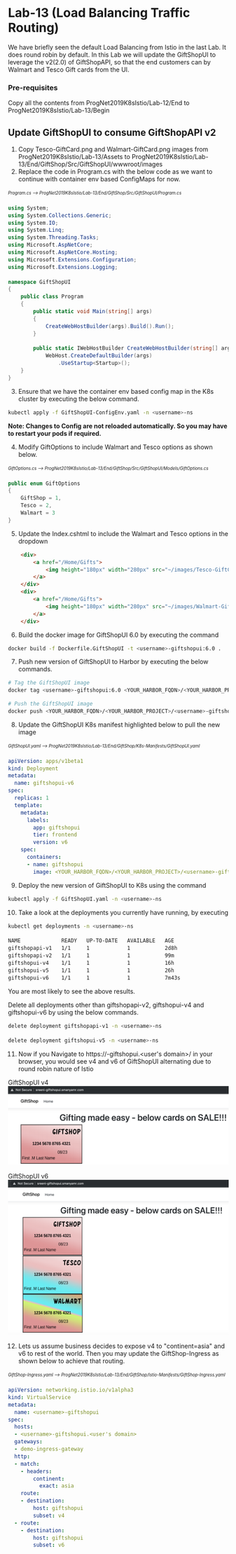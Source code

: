 # Lab-13 (Load Balancing Traffic Routing)

We have briefly seen the default Load Balancing from Istio in the last Lab. It does round robin by default. In this Lab we will update the GiftShopUI to leverage the v2(2.0) of GiftShopAPI, so that the end customers can by Walmart and Tesco Gift cards from the UI.

### Pre-requisites

Copy all the contents from ProgNet2019K8sIstio/Lab-12/End to ProgNet2019K8sIstio/Lab-13/Begin

## Update GiftShopUI to consume GiftShopAPI v2

1. Copy Tesco-GiftCard.png and Walmart-GiftCard.png images from ProgNet2019K8sIstio/Lab-13/Assets to ProgNet2019K8sIstio/Lab-13/End/GiftShop/Src/GiftShopUI/wwwroot/images
2. Replace the code in Program.cs with the below code as we want to continue with container env based ConfigMaps for now.

<sub><sup>*Program.cs --> ProgNet2019K8sIstio/Lab-13/End/GiftShop/Src/GiftShopUI/Program.cs*</sup></sub>
``` c#
using System;
using System.Collections.Generic;
using System.IO;
using System.Linq;
using System.Threading.Tasks;
using Microsoft.AspNetCore;
using Microsoft.AspNetCore.Hosting;
using Microsoft.Extensions.Configuration;
using Microsoft.Extensions.Logging;

namespace GiftShopUI
{
    public class Program
    {
        public static void Main(string[] args)
        {
            CreateWebHostBuilder(args).Build().Run();
        }

        public static IWebHostBuilder CreateWebHostBuilder(string[] args) =>
            WebHost.CreateDefaultBuilder(args)
                .UseStartup<Startup>();
    }
}
```

3. Ensure that we have the container env based config map in the K8s cluster by executing the below command.

``` bash
kubectl apply -f GiftShopUI-ConfigEnv.yaml -n <username>-ns
```

**Note: Changes to Config are not reloaded automatically. So you may have to restart your pods if required.**

4. Modify GiftOptions to include Walmart and Tesco options as shown below.

<sub><sup>*GiftOptions.cs --> ProgNet2019K8sIstio/Lab-13/End/GiftShop/Src/GiftShopUI/Models/GiftOptions.cs*</sup></sub>
``` c#
public enum GiftOptions
{
    GiftShop = 1, 
    Tesco = 2, 
    Walmart = 3
}
```

5. Update the Index.cshtml to include the Walmart and Tesco options in the dropdown

``` html
    <div>
        <a href="/Home/Gifts">
            <img height="180px" width="280px" src="~/images/Tesco-GiftCard.png" />
        </a>
    </div>
    <div>
        <a href="/Home/Gifts">
            <img height="180px" width="280px" src="~/images/Walmart-GiftCard.png" />
        </a>
    </div>
```

6. Build the docker image for GiftShopUI 6.0 by executing the command 

``` bash
docker build -f Dockerfile.GiftShopUI -t <username>-giftshopui:6.0 .
```

7. Push new version of GiftShopUI to Harbor by executing the below commands.

``` bash
# Tag the GiftShopUI image
docker tag <username>-giftshopui:6.0 <YOUR_HARBOR_FQDN>/<YOUR_HARBOR_PROJECT>/<username>-giftshopui:6.0
```

``` bash
# Push the GiftShopUI image
docker push <YOUR_HARBOR_FQDN>/<YOUR_HARBOR_PROJECT>/<username>-giftshopui:6.0
```

8. Update the GiftShopUI K8s manifest highlighted below to pull the new image

<sub><sup>*GiftShopUI.yaml --> ProgNet2019K8sIstio/Lab-13/End/GiftShop/K8s-Manifests/GiftShopUI.yaml*</sup></sub>
``` yaml
apiVersion: apps/v1beta1
kind: Deployment
metadata:
  name: giftshopui-v6
spec:
  replicas: 1
  template:
    metadata:
      labels:
        app: giftshopui
        tier: frontend
        version: v6
    spec:
      containers:
      - name: giftshopui
        image: <YOUR_HARBOR_FQDN>/<YOUR_HARBOR_PROJECT>/<username>-giftshopui:6.0
```

9. Deploy the new version of GiftShopUI to K8s using the command

``` bash
kubectl apply -f GiftShopUI.yaml -n <username>-ns
```

10. Take a look at the deployments you currently have running, by executing 

``` bash
kubectl get deployments -n <username>-ns

NAME             READY   UP-TO-DATE   AVAILABLE   AGE
giftshopapi-v1   1/1     1            1           2d8h
giftshopapi-v2   1/1     1            1           99m
giftshopui-v4    1/1     1            1           16h
giftshopui-v5    1/1     1            1           26h
giftshopui-v6    1/1     1            1           7m43s
```

You are most likely to see the above results.

Delete all deployments other than giftshopapi-v2, giftshopui-v4 and giftshopui-v6 by using the below commands.

``` bash
delete deployment giftshopapi-v1 -n <username>-ns

delete deployment giftshopui-v5 -n <username>-ns
```

11. Now if you Navigate to https://<username>-giftshopui.<user's domain>/ in your browser, you would see v4 and v6 of GiftShopUI alternating due to round robin nature of Istio

GiftShopUI v4
![GiftShopUI v4](Assets/GiftShopUI-v4-Lab-13-Pic1.png "GiftShopUI v4")

GiftShopUI v6
![GiftShopUI v6](Assets/GiftShopUI-v6-Lab-13-Pic2.png "GiftShopUI v6")

12. Lets us assume business decides to expose v4 to "continent=asia" and v6 to rest of the world. Then you may update the GiftShop-Ingress as shown below to achieve that routing.

<sub><sup>*GiftShop-Ingress.yaml --> ProgNet2019K8sIstio/Lab-13/End/GiftShop/Istio-Manifests/GiftShop-Ingress.yaml*</sup></sub>
``` yaml
apiVersion: networking.istio.io/v1alpha3
kind: VirtualService
metadata:
  name: <username>-giftshopui
spec:
  hosts:
  - <username>-giftshopui.<user's domain>
  gateways:
  - demo-ingress-gateway
  http:
  - match:
    - headers:
        continent:
          exact: asia
    route:
    - destination:
        host: giftshopui
        subset: v4
  - route:
    - destination:
        host: giftshopui
        subset: v6
```
